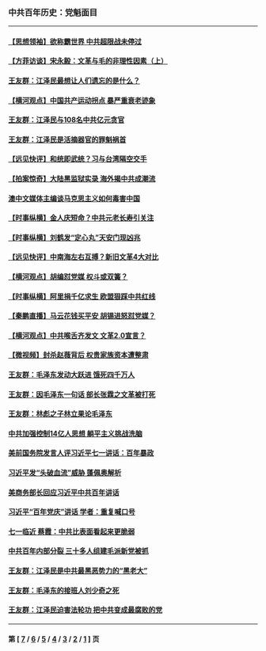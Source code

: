 ### 中共百年历史：党魁面目
---
#### [【思想领袖】欲称霸世界 中共超限战未停过](../../pages/nf1176107/n13745142.md?07190430) 
#### [【方菲访谈】宋永毅：文革与毛的非理性因素（上）](../../pages/nf1176107/n13469956.md?07190430) 
#### [王友群：江泽民最想让人们遗忘的是什么？](../../pages/nf1176107/n13408949.md?07190430) 
#### [【横河观点】中国共产运动拐点 暴严重衰老迹象](../../pages/nf1176107/n13388333.md?07190430) 
#### [王友群：江泽民与108名中共亿元贪官](../../pages/nf1176107/n13352358.md?07190430) 
#### [王友群：江泽民是活摘器官的罪魁祸首](../../pages/nf1176107/n13336903.md?07190430) 
#### [【远见快评】和统即武统？习与台湾隔空交手](../../pages/nf1176107/n13297739.md?07190430) 
#### [【拍案惊奇】大陆黑监狱实录 海外揭中共成潮流](../../pages/nf1176107/n13288853.md?07190430) 
#### [澳中文媒体主编谈马克思主义如何毒害中国](../../pages/nf1176107/n13257387.md?07190430) 
#### [【时事纵横】金人庆短命？中共元老长寿引关注](../../pages/nf1176107/n13217934.md?07190430) 
#### [【时事纵横】刘鹤发“定心丸”天安门现凶兆](../../pages/nf1176107/n13215416.md?07190430) 
#### [【远见快评】中南海左右互搏？新旧文革4大对比](../../pages/nf1176107/n13214745.md?07190430) 
#### [【横河观点】胡编怼党媒 权斗或双簧？](../../pages/nf1176107/n13210864.md?07190430) 
#### [【时事纵横】阿里捐千亿求生 欧盟狠踩中共红线](../../pages/nf1176107/n13206431.md?07190430) 
#### [【秦鹏直播】马云花钱买平安 胡锡进怒怼党媒？](../../pages/nf1176107/n13206392.md?07190430) 
#### [【横河观点】中共喉舌齐发文 文革2.0宣言？](../../pages/nf1176107/n13201248.md?07190430) 
#### [【微视频】封杀赵薇背后 权贵家族资本遭整肃](../../pages/nf1176107/n13197798.md?07190430) 
#### [王友群：毛泽东发动大跃进 饿死四千万人](../../pages/nf1176107/n13177158.md?07190430) 
#### [王友群：因毛泽东一句话 部长张霖之文革被打死](../../pages/nf1176107/n13161711.md?07190430) 
#### [王友群：林彪之子林立果论毛泽东](../../pages/nf1176107/n13128622.md?07190430) 
#### [中共加强控制14亿人思想 躺平主义挑战洗脑](../../pages/nf1176107/n13094299.md?07190430) 
#### [美前国务院发言人评习近平七一讲话：百年暴政](../../pages/nf1176107/n13066986.md?07190430) 
#### [习近平发“头破血流”威胁 蓬佩奥解析](../../pages/nf1176107/n13063604.md?07190430) 
#### [美商务部长回应习近平中共百年讲话](../../pages/nf1176107/n13062903.md?07190430) 
#### [习近平“百年党庆”讲话 学者：重复喊口号](../../pages/nf1176107/n13061411.md?07190430) 
#### [七一临近 蔡霞：中共比表面看起来更脆弱](../../pages/nf1176107/n13056418.md?07190430) 
#### [中共百年内部分裂 三十多人组建毛派新党被抓](../../pages/nf1176107/n13044023.md?07190430) 
#### [王友群：江泽民是中共最黑恶势力的“黑老大”](../../pages/nf1176107/n13022180.md?07190430) 
#### [王友群：毛泽东的接班人刘少奇之死](../../pages/nf1176107/n12991772.md?07190430) 
#### [王友群：江泽民迫害法轮功 把中共变成最腐败的党](../../pages/nf1176107/n12947347.md?07190430) 

---
#### 第 [ [7](./7.md?07190430) / [6](./6.md?07190430) / [5](./5.md?07190430) / [4](./4.md?07190430) / [3](./3.md?07190430) / [2](./2.md?07190430) / [1](./1.md?07190430) ] 页

